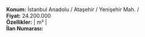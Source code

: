 ## 

**Konum:** İstanbul Anadolu / Ataşehir / Yenişehir Mah. /  
**Fiyat:** 24.200.000  
**Özellikler:**  |  m² |   
**İlan Numarası:** 
